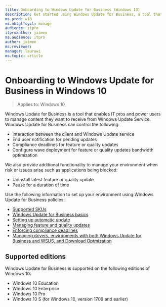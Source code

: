 ```yaml
---
title: Onboarding to Windows Update for Business (Windows 10)
description: Get started using Windows Update for Business, a tool that enables IT pros and power users to manage content they want to receive from Windows Update.
ms.prod: w10
ms.mktglfcycl: manage
audience: itpro
itproauthor: jaimeo
ms.audience: itpro
author: jaimeo
ms.reviewer: 
manager: laurawi
ms.topic: article
---
```


# Onboarding to Windows Update for Business in Windows 10

>Applies to: Windows 10

Windows Update for Business is a tool that enables IT pros and power users to manage content they want to receive from Windows Update Service. Windows Update for Business can control the following:

- Interaction between the client and Windows Update service
- End user notification for pending updates 
- Compliance deadlines for feature or quality updates 
- Configure wave deployment for feature or quality updates bandwidth optimization

We also provide additional functionality to manage your environment when risk or issues arise such as applications being blocked:

- Uninstall latest feature or quality update 
- Pause for a duration of time 

Use the following information to set up your environment using Windows Update for Business policies:

- [Supported SKUs](#supported-editions)
- [Windows Update for Business basics](wufb-basics.md)
- [Setting up automatic update](wufb-autoupdate.md)
- [Managing feature and quality updates](wufb-manageupdate.md)
- [Enforcing compliance deadlines](wufb-compliancedeadlines.md)
- [Managing drivers, environments with both Windows Update for Business and WSUS, and Download Optmization](wufb-managedrivers.md)

## Supported editions

Windows Update for Business is supported on the following editions of Windows 10:

- Windows 10 Education 
- Windows 10 Enterprise 
- Windows 10 Pro 
- Windows 10 S (for Windows 10, version 1709 and earlier)
